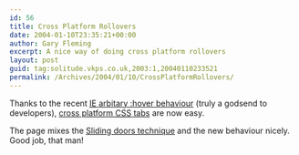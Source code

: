 ```yaml
---
id: 56
title: Cross Platform Rollovers
date: 2004-01-10T23:35:21+00:00
author: Gary Fleming
excerpt: A nice way of doing cross platform rollovers
layout: post
guid: tag:solitude.vkps.co.uk,2003:1,20040110233521
permalink: /Archives/2004/01/10/CrossPlatformRollovers/
---
```

Thanks to the recent [<acronym title="Internet Explorer">IE</acronym> arbitary :hover behaviour](http://www.xs4all.nl/~peterned/csshover.html) (truly a godsend to developers), [cross platform <acronym title="Cascading Style Sheets">CSS</acronym> tabs](http://www.paulpgriffin.com/css/tabs/tabs.html) are now easy.

The page mixes the [Sliding doors technique](http://www.alistapart/articles/slidingdoors2/) and the new behaviour nicely. Good job, that man!